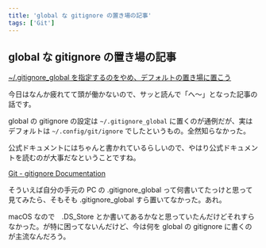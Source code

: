 ```yaml
---
title: 'global な gitignore の置き場の記事'
tags: ['Git']
---
```


## global な gitignore の置き場の記事

[~/\.gitignore\_global を指定するのをやめ、デフォルトの置き場に置こう](https://zenn.dev/qnighy/articles/1a756f2857dc20)

今日はなんか疲れてて頭が働かないので、サッと読んで「へ〜」となった記事の話です。

global の gitignore の設定は `~/.gitignore_global` に置くのが通例だが、実はデフォルトは `~/.config/git/ignore` でしたというもの。全然知らなかった。

公式ドキュメントにはちゃんと書かれているらしいので、やはり公式ドキュメントを読むのが大事だなということですね。

[Git \- gitignore Documentation](https://git-scm.com/docs/gitignore)

そういえば自分の手元の PC の .gitignore_global って何書いてたっけと思って見てみたら、そもそも .gitignore_global すら置いてなかった。あれ。

macOS なので　.DS_Store とか書いてあるかなと思っていたんだけどそれすらなかった。が特に困ってないんだけど、今は何を global の gitignore に書くのが主流なんだろう。
